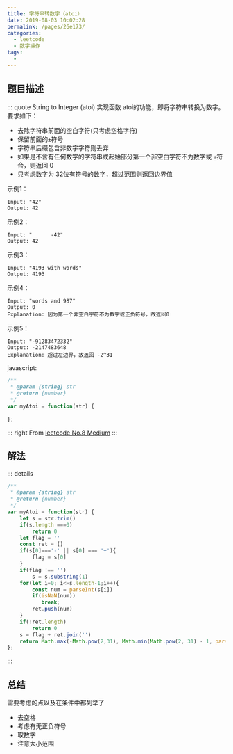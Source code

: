 ```yaml
---
title: 字符串转数字（atoi）
date: 2019-08-03 10:02:28
permalink: /pages/26e173/
categories: 
  - leetcode
  - 数字操作
tags: 
  - 
---
```


## 题目描述
::: quote String to Integer (atoi)
实现函数 atoi的功能，即将字符串转换为数字。  
要求如下：
- 去除字符串前面的空白字符(只考虑空格字符)
- 保留前面的`±`符号
- 字符串后缀包含非数字字符则丢弃
- 如果是不含有任何数字的字符串或起始部分第一个非空白字符不为数字或 `±`符合，则返回 0
- 只考虑数字为 32位有符号的数字，超过范围则返回边界值

示例1：
``` 
Input: "42"
Output: 42
```

示例2：
```
Input: "      -42"
Output: 42
```

示例3：
```
Input: "4193 with words"
Output: 4193
```


示例4：
```
Input: "words and 987"
Output: 0
Explanation: 因为第一个非空白字符不为数字或正负符号，故返回0
```

示例5：
```
Input: "-91283472332"
Output: -2147483648
Explanation: 超过左边界，故返回 -2^31
```


javascript:
```js
/**
 * @param {string} str
 * @return {number}
 */
var myAtoi = function(str) {
    
};
```

::: right
From [leetcode No.8 Medium](https://leetcode.com/problems/string-to-integer-atoi/)
:::


## 解法
::: details 
```js
/**
 * @param {string} str
 * @return {number}
 */
var myAtoi = function(str) {
    let s = str.trim()
    if(s.length ===0)
        return 0
    let flag = ''
    const ret = []
    if(s[0]==='-' || s[0] === '+'){
        flag = s[0]
    }
    if(flag !== '')
        s = s.substring(1)
    for(let i=0; i<=s.length-1;i++){
        const num = parseInt(s[i])
        if(isNaN(num))
           break;
        ret.push(num)
    }
    if(!ret.length)
        return 0
    s = flag + ret.join('') 
    return Math.max(-Math.pow(2,31), Math.min(Math.pow(2, 31) - 1, parseInt(s)))
};
```
:::

## 总结
需要考虑的点以及在条件中都列举了
- 去空格
- 考虑有无正负符号
- 取数字
- 注意大小范围

